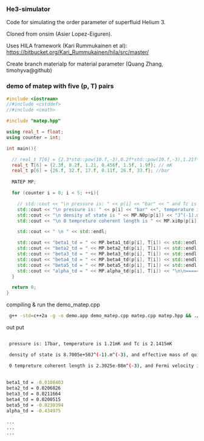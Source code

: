 ### He3-simulator
Code for simulating the order parameter of superfluid Helium 3.

Cloned from onsim (Asier Lopez-Eiguren).

Uses HILA framework (Kari Rummukainen et al): https://bitbucket.org/Kari_Rummukainen/hila/src/master/

Create branch materialp for material parameter (Quang Zhang, timohyva@github)

### demo of matep with five (p, T) pairs
~~~ C++
#include <iostream>
//#include <cstddef>
//#include <cmath>

#include "matep.hpp"

using real_t = float;
using counter = int;

int main(){

  // real_t T[6] = {2.3*std::pow(10.f,-3),0.2f*std::pow(10.f,-3),1.21f*std::pow(10.f,-3),0.456f*std::pow(10.f,-3),1.5f*std::pow(10.f,-3),1.9f*std::pow(10.f,-3)}; //Kelvin
  real_t T[6] = {2.3f, 0.2f, 1.21, 0.456f, 1.5f, 1.9f}; // mK
  real_t p[6] = {26.f, 32.f, 17.f, 0.11f, 26.f, 33.f}; //bar
  
  MATEP MP;

  for (counter i = 0; i < 5; ++i){

    // std::cout << "\n pressure is: " << p[i] << "bar" << " and Tc is " << MP.Tcp(p[i]) << "K" << std::endl;
    std::cout << "\n pressure is: " << p[i] << "bar" <<", temperature is " << T[i] << "mK" << " and Tc is " << MP.Tcp_mK(p[i]) << "mK" << std::endl;
    std::cout << "\n density of state is " << MP.N0p(p[i]) << "J^(-1).m^(-3), and effective mass of quisiparticle is " << MP.mEffp(p[i]) << "kg" <<std::endl;
    std::cout << "\n 0 tempreture coherent length is " << MP.xi0p(p[i]) << "m^(-3), and Fermi velocity is " <<MP.vFp(p[i]) << "m.s^(-1)" << std::endl;

    std::cout << " \n " << std::endl;

    std::cout << "beta1_td = " << MP.beta1_td(p[i], T[i]) << std::endl;
    std::cout << "beta2_td = " << MP.beta2_td(p[i], T[i]) << std::endl;
    std::cout << "beta3_td = " << MP.beta3_td(p[i], T[i]) << std::endl;
    std::cout << "beta4_td = " << MP.beta4_td(p[i], T[i]) << std::endl;
    std::cout << "beta5_td = " << MP.beta5_td(p[i], T[i]) << std::endl;
    std::cout << "alpha_td = " << MP.alpha_td(p[i], T[i]) << "\n\n===================== " << std::endl;
  }

  return 0;
}

~~~
compiling & run the demo_matep.cpp
~~~ bash
 g++ -std=c++2a -g -o demo.app demo_matep.cpp matep.cpp matep.hpp && ./demo.app
~~~
out put
~~~bash

 pressure is: 17bar, temperature is 1.21mK and Tc is 2.1415mK

 density of state is 8.7005e+50J^(-1).m^(-3), and effective mass of quisiparticle is 2.22886e-26kg

 0 tempreture coherent length is 2.3025e-08m^(-3), and Fermi velocity is 40.545m.s^(-1)
 
 
beta1_td = -0.0108403
beta2_td = 0.0206826
beta3_td = 0.0211664
beta4_td = 0.0200515
beta5_td = -0.0230394
alpha_td = -0.434975

...
...
...

~~~